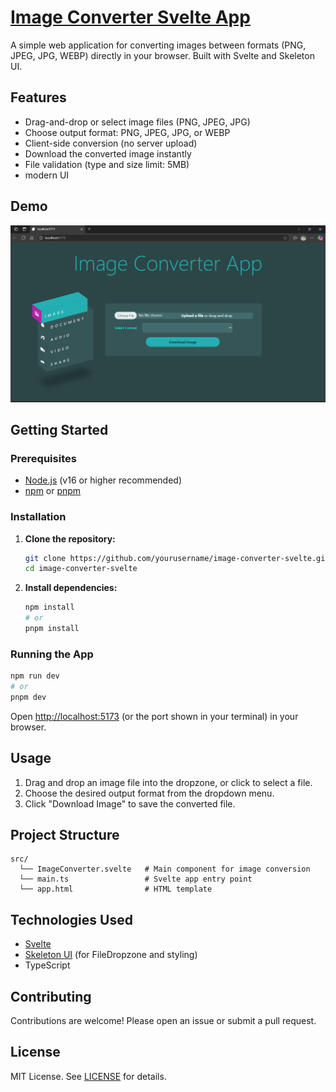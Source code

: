 
# [Image Converter Svelte App](https://media-converter-seven.vercel.app/)

A simple web application for converting images between formats (PNG, JPEG, JPG, WEBP) directly in your browser. Built with Svelte and Skeleton UI.

## Features

- Drag-and-drop or select image files (PNG, JPEG, JPG)
- Choose output format: PNG, JPEG, JPG, or WEBP
- Client-side conversion (no server upload)
- Download the converted image instantly
- File validation (type and size limit: 5MB)
- modern UI

## Demo

![Demo Screenshot](<Screenshot (1).png>)
## Getting Started

### Prerequisites

- [Node.js](https://nodejs.org/) (v16 or higher recommended)
- [npm](https://www.npmjs.com/) or [pnpm](https://pnpm.io/)

### Installation

1. **Clone the repository:**
   ```bash
   git clone https://github.com/yourusername/image-converter-svelte.git
   cd image-converter-svelte
   ```

2. **Install dependencies:**
   ```bash
   npm install
   # or
   pnpm install
   ```

### Running the App

```bash
npm run dev
# or
pnpm dev
```

Open [http://localhost:5173](http://localhost:5173) (or the port shown in your terminal) in your browser.

## Usage

1. Drag and drop an image file into the dropzone, or click to select a file.
2. Choose the desired output format from the dropdown menu.
3. Click "Download Image" to save the converted file.

## Project Structure

```
src/
  └── ImageConverter.svelte   # Main component for image conversion
  └── main.ts                 # Svelte app entry point
  └── app.html                # HTML template
```

## Technologies Used

- [Svelte](https://svelte.dev/)
- [Skeleton UI](https://www.skeleton.dev/) (for FileDropzone and styling)
- TypeScript

## Contributing

Contributions are welcome! Please open an issue or submit a pull request.

## License

MIT License. See [LICENSE](LICENSE) for details.

